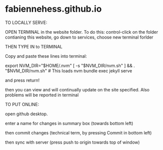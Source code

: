 # fabiennehess.github.io


TO LOCALLY SERVE:

OPEN TERMINAL in the website folder.  To do this: control-click on the folder contianing this website, go down to services, choose new terminal forlder

THEN TYPE IN to TERMINAL

Copy and paste these lines into terminal:

export NVM_DIR="$HOME/.nvm"
[ -s "$NVM_DIR/nvm.sh" ] && \. "$NVM_DIR/nvm.sh"  # This loads nvm
bundle exec jekyll serve

and press return!

then you can view and will continually update on the site specified.  Also problems will be reported in terminal




TO PUT ONLINE:

open github desktop.

enter a name for changes in summary box (towards bottom left)

then commit changes (technical term, by pressing Commit in bottom left)

then sync with server (press push to origin towards top of window)
